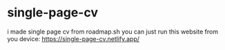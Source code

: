 # single-page-cv

i made single page cv from roadmap.sh
you can just run this website from you device:
https://single-page-cv.netlify.app/
